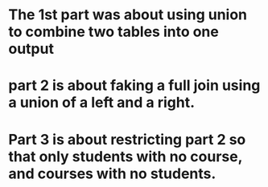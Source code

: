 # The 1st part was about using union to combine two tables into one output
# part 2 is about faking a full join using a union of a left and a right.
# Part 3 is about restricting part 2 so that only students with no course, and courses with no students.
